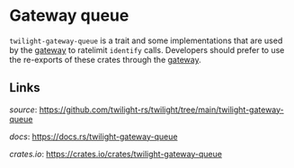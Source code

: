 # Gateway queue

`twilight-gateway-queue` is a trait and some implementations that are used by
the [gateway] to ratelimit `identify` calls. Developers should prefer to use the
re-exports of these crates through the [gateway].

## Links

*source*: <https://github.com/twilight-rs/twilight/tree/main/twilight-gateway-queue>

*docs*: <https://docs.rs/twilight-gateway-queue>

*crates.io*: <https://crates.io/crates/twilight-gateway-queue>

[gateway]: ../section_3_gateway.html
